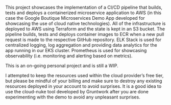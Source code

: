 This project showcases the implementation of a CI/CD pipeline that builds, tests and deploys a containerized microservice application to AWS (in this case the Google Boutique Microservices Demo App developed for showcasing the use of cloud native technologies). All of the infrastructure is deployed to AWS using Terraform and the state is kept in an S3 bucket. The pipeline builds, tests and deploys container images to ECR when a new pull request is made to the respective GitHub repository. ELK Stack is used for centralized logging, log aggregation and providing data analytics for the app running in our EKS cluster. Prometheus is used for showcasing observability (i.e. monitoring and alerting based on metrics).

This is an on-going personal project and is still a WIP.

I attempted to keep the resources used within the cloud provider’s free tier, but please be mindful of your billing and make sure to destroy any existing resources deployed in your account to avoid surprises. It is a good idea to use the cloud-nuke tool developed by Gruntwork after you are done experimenting with the demo to avoid any unpleasant surprises.
